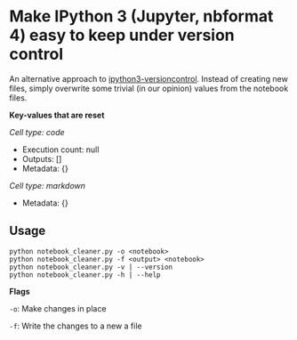 # Make IPython 3 (Jupyter, nbformat 4) easy to keep under version control

An alternative approach to [ipython3-versioncontrol](https://github.com/balabit/ipython3-versioncontrol). Instead of creating new files, simply overwrite some trivial (in our opinion) values from the notebook files.

**Key-values that are reset**

*Cell type: code*

- Execution count: null
- Outputs: []
- Metadata: {}

*Cell type: markdown*

- Metadata: {}

## Usage

```
python notebook_cleaner.py -o <notebook>
python notebook_cleaner.py -f <output> <notebook>
python notebook_cleaner.py -v | --version
python notebook_cleaner.py -h | --help
```

__Flags__

`-o`: Make changes in place

`-f`: Write the changes to a new a file
